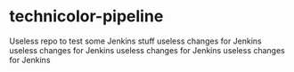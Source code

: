 # technicolor-pipeline
Useless repo to test some Jenkins stuff
useless changes for Jenkins
useless changes for Jenkins
useless changes for Jenkins
useless changes for Jenkins
